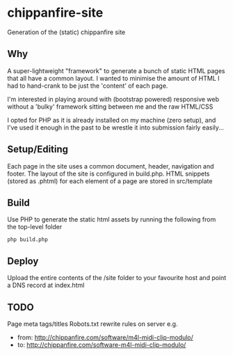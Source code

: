 # chippanfire-site

Generation of the (static) chippanfire site

## Why
A super-lightweight "framework" to generate a bunch of static HTML pages that all have a common layout. I wanted to minimise the amount of HTML I had to hand-crank to be just the 'content' of each page.

I'm interested in playing around with (bootstrap powered) responsive web without a 'bulky' framework sitting between me and the raw HTML/CSS

I opted for PHP as it is already installed on my machine (zero setup), and I've used it enough in the past to be wrestle it into submission fairly easily... 

## Setup/Editing
Each page in the site uses a common document, header, navigation and footer.
The layout of the site is configured in build.php.
HTML snippets (stored as .phtml) for each element of a page are stored in src/template

## Build
Use PHP to generate the static html assets by running the following from the top-level folder

```php build.php```

## Deploy
Upload the entire contents of the /site folder to your favourite host and point a DNS record at index.html


## TODO
Page meta tags/titles
Robots.txt
rewrite rules on server e.g.
 - from: http://chippanfire.com/software/m4l-midi-clip-modulo/
 - to: http://chippanfire.com/software-m4l-midi-clip-modulo/